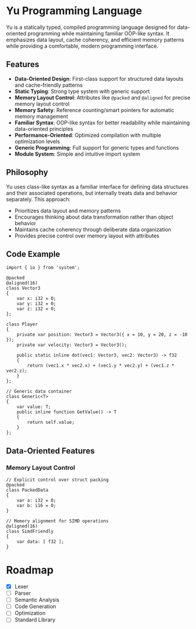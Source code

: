 # Yu Programming Language

Yu is a statically typed, compiled programming language designed for data-oriented programming while maintaining familiar OOP-like syntax. It emphasizes data layout, cache coherency, and efficient memory patterns while providing a comfortable, modern programming interface.

## Features

- **Data-Oriented Design**: First-class support for structured data layouts and cache-friendly patterns
- **Static Typing**: Strong type system with generic support
- **Memory Layout Control**: Attributes like `@packed` and `@aligned` for precise memory layout control
- **Memory Safety**: Reference counting/smart pointers for automatic memory management
- **Familiar Syntax**: OOP-like syntax for better readability while maintaining data-oriented principles
- **Performance-Oriented**: Optimized compilation with multiple optimization levels
- **Generic Programming**: Full support for generic types and functions
- **Module System**: Simple and intuitive import system

## Philosophy

Yu uses class-like syntax as a familiar interface for defining data structures and their associated operations, but internally treats data and behavior separately. This approach:

- Prioritizes data layout and memory patterns
- Encourages thinking about data transformation rather than object behavior
- Maintains cache coherency through deliberate data organization
- Provides precise control over memory layout with attributes

## Code Example

```yu
import { io } from 'system';

@packed
@aligned(16)
class Vector3
{
    var x: i32 = 0;
    var y: i32 = 0;
    var z: i32 = 0;
};

class Player 
{
    private var position: Vector3 = Vector3({ x = 10, y = 20, z = -10 });
    private var velocity: Vector3 = Vector3();

    public static inline dot(vec1: Vector3, vec2: Vector3) -> f32 
    {
        return (vec1.x * vec2.x) + (vec1.y * vec2.y) + (vec1.z * vec2.z);
    }
};

// Generic data container
class Generic<T>
{
    var value: T;
    public inline function GetValue() -> T 
    {
        return self.value;
    }
};
```

## Data-Oriented Features

### Memory Layout Control
```yu
// Explicit control over struct packing
@packed
class PackedData 
{
    var a: i32 = 0;
    var b: i16 = 0;
}

// Memory alignment for SIMD operations
@aligned(16)
class SimdFriendly 
{
    var data: [ f32 ];
}
```

# Roadmap

- [X] Lexer
- [ ] Parser
- [ ] Semantic Analysis
- [ ] Code Generation
- [ ] Optimization
- [ ] Standard Library